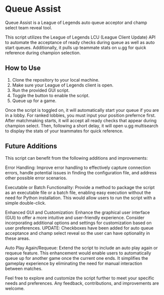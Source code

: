 # Queue Assist

Queue Assist is a League of Legends auto queue acceptor and champ select team reveal tool.  

This script utilizes the League of Legends LCU (League Client Update) API to automate the acceptance of ready checks during queue as well as auto start queues. Additionally, it pulls up teammate stats on u.gg for quick reference during champion selection.

## How to Use

1. Clone the repository to your local machine.
2. Make sure your League of Legends client is open.
3. Run the provided GUI script.
4. Toggle the button to enable the script.
5. Queue up for a game.

Once the script is toggled on, it will automatically start your queue if you are in a lobby. For ranked lobbies, you must input your position prefernce first. After matchmaking starts, it will accept all ready checks that appear during champion select. Then, following a short delay, it will open u.gg multisearch to display the stats of your teammates for quick reference.

## Future Additions

This script can benefit from the following additions and improvements:

Error Handling: Improve error handling to effectively capture connection errors, handle potential issues in finding the configuration file, and address other possible error scenarios.

Executable or Batch Functionality: Provide a method to package the script as an executable file or a batch file, enabling easy execution without the need for Python installation. This would allow users to run the script with a simple double-click.

Enhanced GUI and Customization: Enhance the graphical user interface (GUI) to offer a more intuitive and user-friendly experience. Consider incorporating additional options and settings for customization based on user preferences.
UPDATE: Checkboxes have been added for auto queue acceptance and champ select reveal so the user can have optionality in these areas. 

Auto Play Again/Requeue: Extend the script to include an auto play again or requeue feature. This enhancement would enable users to automatically queue up for another game once the current one ends. It simplifies the gameplay experience by eliminating the need for manual interaction between matches.

Feel free to explore and customize the script further to meet your specific needs and preferences. Any feedback, contributions, and improvements are welcome.
